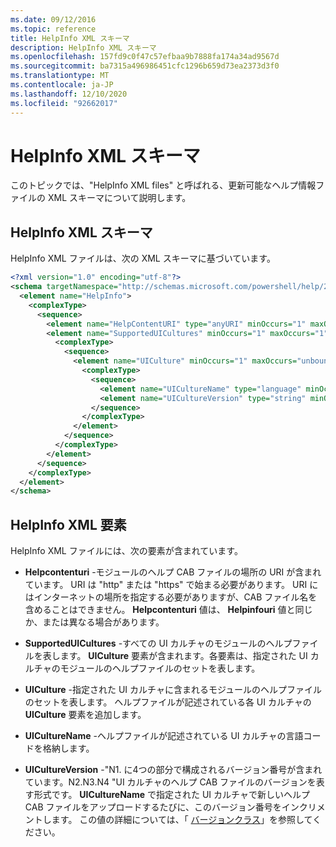 ```yaml
---
ms.date: 09/12/2016
ms.topic: reference
title: HelpInfo XML スキーマ
description: HelpInfo XML スキーマ
ms.openlocfilehash: 157fd9c0f47c57efbaa9b7888fa174a34ad9567d
ms.sourcegitcommit: ba7315a496986451cfc1296b659d73ea2373d3f0
ms.translationtype: MT
ms.contentlocale: ja-JP
ms.lasthandoff: 12/10/2020
ms.locfileid: "92662017"
---
```

# <a name="helpinfo-xml-schema"></a>HelpInfo XML スキーマ

このトピックでは、"HelpInfo XML files" と呼ばれる、更新可能なヘルプ情報ファイルの XML スキーマについて説明します。

## <a name="helpinfo-xml-schema"></a>HelpInfo XML スキーマ

HelpInfo XML ファイルは、次の XML スキーマに基づいています。

```xml
<?xml version="1.0" encoding="utf-8"?>
<schema targetNamespace="http://schemas.microsoft.com/powershell/help/2010/05" xmlns="http://www.w3.org/2001/XMLSchema">
  <element name="HelpInfo">
    <complexType>
      <sequence>
        <element name="HelpContentURI" type="anyURI" minOccurs="1" maxOccurs="1" />
        <element name="SupportedUICultures" minOccurs="1" maxOccurs="1">
          <complexType>
            <sequence>
              <element name="UICulture" minOccurs="1" maxOccurs="unbounded">
                <complexType>
                  <sequence>
                    <element name="UICultureName" type="language" minOccurs="1" maxOccurs="1" />
                    <element name="UICultureVersion" type="string" minOccurs="1" maxOccurs="1" />
                  </sequence>
                </complexType>
              </element>
            </sequence>
          </complexType>
        </element>
      </sequence>
    </complexType>
  </element>
</schema>
```

## <a name="helpinfo-xml-elements"></a>HelpInfo XML 要素

HelpInfo XML ファイルには、次の要素が含まれています。

- **Helpcontenturi** -モジュールのヘルプ CAB ファイルの場所の URI が含まれています。 URI は "http" または "https" で始まる必要があります。 URI にはインターネットの場所を指定する必要がありますが、CAB ファイル名を含めることはできません。 **Helpcontenturi** 値は、 **Helpinfouri** 値と同じか、または異なる場合があります。

- **SupportedUICultures** -すべての UI カルチャのモジュールのヘルプファイルを表します。 **UICulture** 要素が含まれます。各要素は、指定された UI カルチャのモジュールのヘルプファイルのセットを表します。

- **UICulture** -指定された UI カルチャに含まれるモジュールのヘルプファイルのセットを表します。 ヘルプファイルが記述されている各 UI カルチャの **UICulture** 要素を追加します。

- **UICultureName** -ヘルプファイルが記述されている UI カルチャの言語コードを格納します。

- **UICultureVersion** -"N1. に4つの部分で構成されるバージョン番号が含まれています。N2.N3.N4 "UI カルチャのヘルプ CAB ファイルのバージョンを表す形式です。 **UICultureName** で指定された UI カルチャで新しいヘルプ CAB ファイルをアップロードするたびに、このバージョン番号をインクリメントします。 この値の詳細については、「 [バージョンクラス](/dotnet/api/system.version)」を参照してください。
